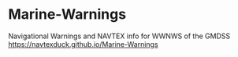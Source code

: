 # Marine-Warnings
Navigational Warnings and NAVTEX info for WWNWS of the GMDSS
https://navtexduck.github.io/Marine-Warnings
